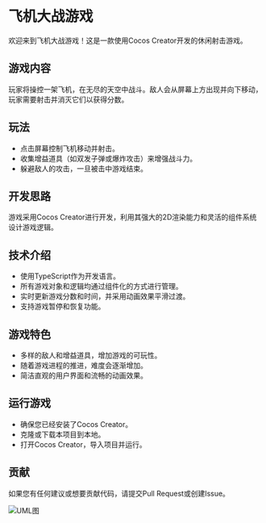 # 飞机大战游戏

欢迎来到飞机大战游戏！这是一款使用Cocos Creator开发的休闲射击游戏。

## 游戏内容
玩家将操控一架飞机，在无尽的天空中战斗。敌人会从屏幕上方出现并向下移动，玩家需要射击并消灭它们以获得分数。

## 玩法
- 点击屏幕控制飞机移动并射击。
- 收集增益道具（如双发子弹或爆炸攻击）来增强战斗力。
- 躲避敌人的攻击，一旦被击中游戏结束。

## 开发思路
游戏采用Cocos Creator进行开发，利用其强大的2D渲染能力和灵活的组件系统设计游戏逻辑。

## 技术介绍
- 使用TypeScript作为开发语言。
- 所有游戏对象和逻辑均通过组件化的方式进行管理。
- 实时更新游戏分数和时间，并采用动画效果平滑过渡。
- 支持游戏暂停和恢复功能。

## 游戏特色
- 多样的敌人和增益道具，增加游戏的可玩性。
- 随着游戏进程的推进，难度会逐渐增加。
- 简洁直观的用户界面和流畅的动画效果。

## 运行游戏
- 确保您已经安装了Cocos Creator。
- 克隆或下载本项目到本地。
- 打开Cocos Creator，导入项目并运行。

## 贡献
如果您有任何建议或想要贡献代码，请提交Pull Request或创建Issue。


![UML图](https://github.com/yourusername/yourrepository/assets/1.png](https://github.com/S1m6aX/Cocos-Games/blob/master/PlaneWar/UML.png))
